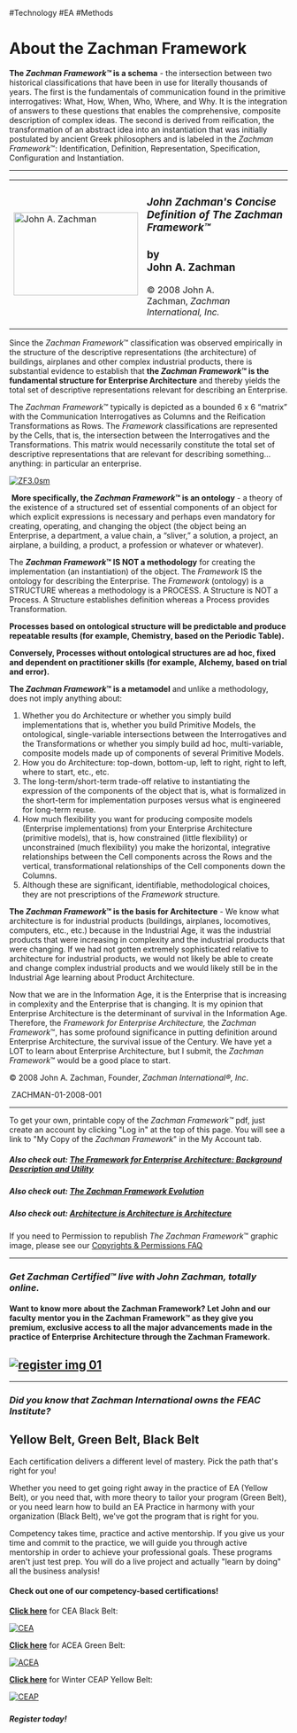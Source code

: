 #Technology #EA #Methods 
# About the Zachman Framework

**The _Zachman Framework™_ is a schema** - the intersection between two historical classifications that have been in use for literally thousands of years. The first is the fundamentals of communication found in the primitive interrogatives: What, How, When, Who, Where, and Why. It is the integration of answers to these questions that enables the comprehensive, composite description of complex ideas. The second is derived from reification, the transformation of an abstract idea into an instantiation that was initially postulated by ancient Greek philosophers and is labeled in the _Zachman Framework_™: Identification, Definition, Representation, Specification, Configuration and Instantiation.

___

<table><tbody><tr><td><p><img src="https://www.zachman.com/images/ZI_PIcs/JAZ_Looking.jpg" alt="John A. Zachman" width="225" height="150"></p></td><td><h3><em>John Zachman's Concise Definition of The Zachman Framework™<br></em></h3><h3>by<br>John A. Zachman</h3><p>© 2008 John A. Zachman,&nbsp;<em>Zachman International, Inc.</em></p></td></tr></tbody></table>

Since the _Zachman Framework_™ classification was observed empirically in the structure of the descriptive representations (the architecture) of buildings, airplanes and other complex industrial products, there is substantial evidence to establish that **the _Zachman Framework_™ is the fundamental structure for Enterprise Architecture** and thereby yields the total set of descriptive representations relevant for describing an Enterprise.

The _Zachman Framework_™ typically is depicted as a bounded 6 x 6 “matrix” with the Communication Interrogatives as Columns and the Reification Transformations as Rows. The _Framework_ classifications are represented by the Cells, that is, the intersection between the Interrogatives and the Transformations. This matrix would necessarily constitute the total set of descriptive representations that are relevant for describing something... anything: in particular an enterprise.

[![ZF3.0sm](https://www.zachman.com/images/ZI_PIcs/ZF3.0sm.jpg)](https://www.zachman.com/images/ZI_PIcs/ZF3.0.jpg "The Zachman Framework™")

 **More specifically, the _Zachman Framework_™ is an ontology** - a theory of the existence of a structured set of essential components of an object for which explicit expressions is necessary and perhaps even mandatory for creating, operating, and changing the object (the object being an Enterprise, a department, a value chain, a “sliver,” a solution, a project, an airplane, a building, a product, a profession or whatever or whatever).

The **_Zachman Framework_™ IS NOT a methodology** for creating the implementation (an instantiation) of the object. The _Framework_ IS the ontology for describing the Enterprise. The _Framework_ (ontology) is a STRUCTURE whereas a methodology is a PROCESS. A Structure is NOT a Process. A Structure establishes definition whereas a Process provides Transformation.

**Processes based on ontological structure will be predictable and produce repeatable results (for example, Chemistry, based on the Periodic Table).**

**Conversely, Processes without ontological structures are ad hoc, fixed and dependent on practitioner skills (for example, Alchemy, based on trial and error).**

**The _Zachman Framework_™ is a metamodel** and unlike a methodology, does not imply anything about:

1.  Whether you do Architecture or whether you simply build implementations that is, whether you build Primitive Models, the ontological, single-variable intersections between the Interrogatives and the Transformations or whether you simply build ad hoc, multi-variable, composite models made up of components of several Primitive Models.
2.  How you do Architecture: top-down, bottom-up, left to right, right to left, where to start, etc., etc.
3.  The long-term/short-term trade-off relative to instantiating the expression of the components of the object that is, what is formalized in the short-term for implementation purposes versus what is engineered for long-term reuse.
4.  How much flexibility you want for producing composite models (Enterprise implementations) from your Enterprise Architecture (primitive models), that is, how constrained (little flexibility) or unconstrained (much flexibility) you make the horizontal, integrative relationships between the Cell components across the Rows and the vertical, transformational relationships of the Cell components down the Columns.
5.  Although these are significant, identifiable, methodological choices, they are not prescriptions of the _Framework_ structure.

**The _Zachman Framework_™ is the basis for Architecture** - We know what architecture is for industrial products (buildings, airplanes, locomotives, computers, etc., etc.) because in the Industrial Age, it was the industrial products that were increasing in complexity and the industrial products that were changing. If we had not gotten extremely sophisticated relative to architecture for industrial products, we would not likely be able to create and change complex industrial products and we would likely still be in the Industrial Age learning about Product Architecture.

Now that we are in the Information Age, it is the Enterprise that is increasing in complexity and the Enterprise that is changing. It is my opinion that Enterprise Architecture is the determinant of survival in the Information Age. Therefore, the _Framework for Enterprise Architecture,_ the _Zachman Framework_™, has some profound significance in putting definition around Enterprise Architecture, the survival issue of the Century. We have yet a LOT to learn about Enterprise Architecture, but I submit, the _Zachman Framework_™ would be a good place to start.

© 2008 John A. Zachman, Founder, _Zachman International®, Inc_.

 ZACHMAN-01-2008-001

___

To get your own, printable copy of the _Zachman Framework™_ pdf, just create an account by clicking "Log in" at the top of this page. You will see a link to "My Copy of the _Zachman Framework_" in the My Account tab.

##### Also check out: _[The Framework for Enterprise Architecture: Background Description and Utility](https://www.zachman.com/resources/ea-articles-reference/327-the-framework-for-enterprise-architecture-background-description-and-utility-by-john-a-zachman)_

##### Also check out: [_The Zachman Framework Evolution_](https://www.zachman.com/resource/ea-articles/54-the-zachman-framework-evolution-by-john-p-zachman)

##### Also check out: [_Architecture is Architecture is Architecture_](https://www.zachman.com/resource/ea-articles/52-architecture-is-architecture-is-architecture-by-john-a-zachman)

If you need to Permission to republish _The Zachman Framework_™ graphic image, please see our [Copyrights & Permissions FAQ](https://www.zachman.com/index.php?option=com_content&view=article&id=47&catid=22&Itemid=101)

___

### _Get Zachman Certified™ live with John Zachman, totally online._

#### Want to know more about the Zachman Framework? Let John and our faculty mentor you in the Zachman Framework™ as they give you premium, exclusive access to all the major advancements made in the practice of Enterprise Architecture through the Zachman Framework. 

## [![register img 01](https://www.zachman.com/images/ZI_PIcs/register_img_01.png)](https://www.zachman.com/courses)

___

### _Did you know that Zachman International owns the FEAC Institute?_

## Yellow Belt, Green Belt, Black Belt

Each certification delivers a different level of mastery. Pick the path that's right for you!

Whether you need to get going right away in the practice of EA (Yellow Belt), or you need that, with more theory to tailor your program (Green Belt), or you need learn how to build an EA Practice in harmony with your organization (Black Belt), we've got the program that is right for you.

Competency takes time, practice and active mentorship. If you give us your time and commit to the practice, we will guide you through active mentorship in order to achieve your professional goals. These programs aren't just test prep. You will do a live project and actually "learn by doing" all the business analysis!

#### **Check out one of our competency-based certifications!**

[**Click here**](https://www.feacinstitute.org/411-accelerated-path) for CEA Black Belt:

[![CEA](http://www.zachman.com/media/com_acymailing/upload/cea_logo_black.png)](https://www.feacinstitute.org/411-accelerated-path)

[**Click here**](https://www.feacinstitute.org/feac-training/acea-green-belt-program) for ACEA Green Belt:

[![ACEA](http://www.zachman.com/media/com_acymailing/upload/acea_logo_green.png)](https://www.feacinstitute.org/feac-training/acea-green-belt-program)

[**Click here**](https://www.feacinstitute.org/feac-training/ceap-yellow-belt-program) for Winter CEAP Yellow Belt:

[![CEAP](http://www.zachman.com/media/com_acymailing/upload/ceap_logo_yellow.png)](https://www.feacinstitute.org/feac-training/ceap-yellow-belt-program)

###   
**_Register today!_**
